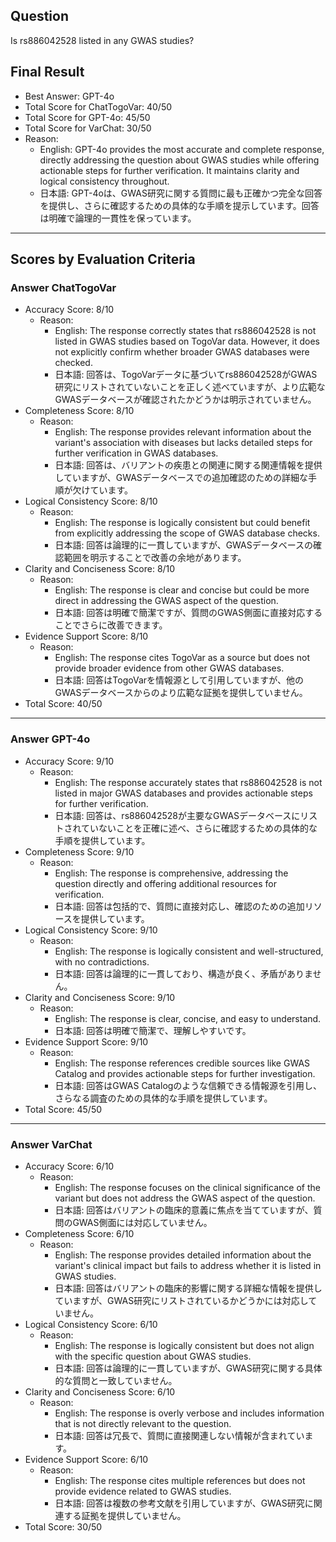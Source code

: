 ## Question

Is rs886042528 listed in any GWAS studies?

## Final Result

- Best Answer: GPT-4o
- Total Score for ChatTogoVar: 40/50
- Total Score for GPT-4o: 45/50
- Total Score for VarChat: 30/50
- Reason:
  - English: GPT-4o provides the most accurate and complete response, directly addressing the question about GWAS studies while offering actionable steps for further verification. It maintains clarity and logical consistency throughout.
  - 日本語: GPT-4oは、GWAS研究に関する質問に最も正確かつ完全な回答を提供し、さらに確認するための具体的な手順を提示しています。回答は明確で論理的一貫性を保っています。

---

## Scores by Evaluation Criteria

### Answer ChatTogoVar
- Accuracy Score: 8/10
  - Reason: 
    - English: The response correctly states that rs886042528 is not listed in GWAS studies based on TogoVar data. However, it does not explicitly confirm whether broader GWAS databases were checked.
    - 日本語: 回答は、TogoVarデータに基づいてrs886042528がGWAS研究にリストされていないことを正しく述べていますが、より広範なGWASデータベースが確認されたかどうかは明示されていません。
- Completeness Score: 8/10
  - Reason: 
    - English: The response provides relevant information about the variant's association with diseases but lacks detailed steps for further verification in GWAS databases.
    - 日本語: 回答は、バリアントの疾患との関連に関する関連情報を提供していますが、GWASデータベースでの追加確認のための詳細な手順が欠けています。
- Logical Consistency Score: 8/10
  - Reason: 
    - English: The response is logically consistent but could benefit from explicitly addressing the scope of GWAS database checks.
    - 日本語: 回答は論理的に一貫していますが、GWASデータベースの確認範囲を明示することで改善の余地があります。
- Clarity and Conciseness Score: 8/10
  - Reason: 
    - English: The response is clear and concise but could be more direct in addressing the GWAS aspect of the question.
    - 日本語: 回答は明確で簡潔ですが、質問のGWAS側面に直接対応することでさらに改善できます。
- Evidence Support Score: 8/10
  - Reason: 
    - English: The response cites TogoVar as a source but does not provide broader evidence from other GWAS databases.
    - 日本語: 回答はTogoVarを情報源として引用していますが、他のGWASデータベースからのより広範な証拠を提供していません。
- Total Score: 40/50

---

### Answer GPT-4o
- Accuracy Score: 9/10
  - Reason: 
    - English: The response accurately states that rs886042528 is not listed in major GWAS databases and provides actionable steps for further verification.
    - 日本語: 回答は、rs886042528が主要なGWASデータベースにリストされていないことを正確に述べ、さらに確認するための具体的な手順を提供しています。
- Completeness Score: 9/10
  - Reason: 
    - English: The response is comprehensive, addressing the question directly and offering additional resources for verification.
    - 日本語: 回答は包括的で、質問に直接対応し、確認のための追加リソースを提供しています。
- Logical Consistency Score: 9/10
  - Reason: 
    - English: The response is logically consistent and well-structured, with no contradictions.
    - 日本語: 回答は論理的に一貫しており、構造が良く、矛盾がありません。
- Clarity and Conciseness Score: 9/10
  - Reason: 
    - English: The response is clear, concise, and easy to understand.
    - 日本語: 回答は明確で簡潔で、理解しやすいです。
- Evidence Support Score: 9/10
  - Reason: 
    - English: The response references credible sources like GWAS Catalog and provides actionable steps for further investigation.
    - 日本語: 回答はGWAS Catalogのような信頼できる情報源を引用し、さらなる調査のための具体的な手順を提供しています。
- Total Score: 45/50

---

### Answer VarChat
- Accuracy Score: 6/10
  - Reason: 
    - English: The response focuses on the clinical significance of the variant but does not address the GWAS aspect of the question.
    - 日本語: 回答はバリアントの臨床的意義に焦点を当てていますが、質問のGWAS側面には対応していません。
- Completeness Score: 6/10
  - Reason: 
    - English: The response provides detailed information about the variant's clinical impact but fails to address whether it is listed in GWAS studies.
    - 日本語: 回答はバリアントの臨床的影響に関する詳細な情報を提供していますが、GWAS研究にリストされているかどうかには対応していません。
- Logical Consistency Score: 6/10
  - Reason: 
    - English: The response is logically consistent but does not align with the specific question about GWAS studies.
    - 日本語: 回答は論理的に一貫していますが、GWAS研究に関する具体的な質問と一致していません。
- Clarity and Conciseness Score: 6/10
  - Reason: 
    - English: The response is overly verbose and includes information that is not directly relevant to the question.
    - 日本語: 回答は冗長で、質問に直接関連しない情報が含まれています。
- Evidence Support Score: 6/10
  - Reason: 
    - English: The response cites multiple references but does not provide evidence related to GWAS studies.
    - 日本語: 回答は複数の参考文献を引用していますが、GWAS研究に関連する証拠を提供していません。
- Total Score: 30/50